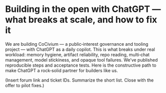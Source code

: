 <!-- status: stub; target: 150+ words -->
<!-- status: stub; target: 150+ words -->
<!-- status: stub; target: 150+ words -->
<!-- status: stub; target: 150+ words -->
<!-- status: stub; target: 150+ words -->
# Building in the open with ChatGPT — what breaks at scale, and how to fix it

We are building CoCivium — a public‑interest governance and tooling project — with ChatGPT as a daily copilot.  This is what breaks under real workload: memory hygiene, artifact reliability, repo reading, multi‑chat management, model stickiness, and opaque tool failures.  We’ve published reproducible steps and acceptance tests.  Here is the constructive path to make ChatGPT a rock‑solid partner for builders like us.

(Insert forum link and ticket IDs.  Summarize the short list.  Close with the offer to pilot fixes.)






